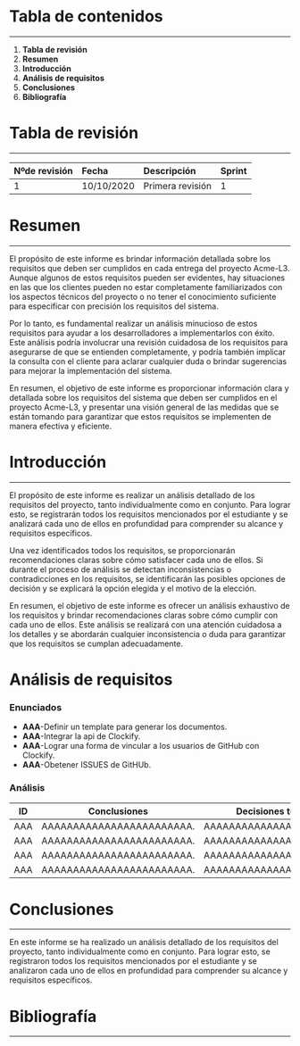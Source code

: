 # Tabla de contenidos
---
1. **Tabla de revisión**
2. **Resumen**
3. **Introducción**
4. **Análisis de requisitos**
5. **Conclusiones**
6. **Bibliografía**

# Tabla de revisión
---
|Nºde revisión|Fecha|Descripción|Sprint|
|:-|:-|:-|:-|
|1|10/10/2020|Primera revisión|1|

# Resumen
---
El propósito de este informe es brindar información detallada sobre los requisitos que deben ser cumplidos en cada entrega del proyecto Acme-L3. Aunque algunos de estos requisitos pueden ser evidentes, hay situaciones en las que los clientes pueden no estar completamente familiarizados con los aspectos técnicos del proyecto o no tener el conocimiento suficiente para especificar con precisión los requisitos del sistema.

Por lo tanto, es fundamental realizar un análisis minucioso de estos requisitos para ayudar a los desarrolladores a implementarlos con éxito. Este análisis podría involucrar una revisión cuidadosa de los requisitos para asegurarse de que se entienden completamente, y podría también implicar la consulta con el cliente para aclarar cualquier duda o brindar sugerencias para mejorar la implementación del sistema.

En resumen, el objetivo de este informe es proporcionar información clara y detallada sobre los requisitos del sistema que deben ser cumplidos en el proyecto Acme-L3, y presentar una visión general de las medidas que se están tomando para garantizar que estos requisitos se implementen de manera efectiva y eficiente.

# Introducción
---
El propósito de este informe es realizar un análisis detallado de los requisitos del proyecto, tanto individualmente como en conjunto. Para lograr esto, se registrarán todos los requisitos mencionados por el estudiante y se analizará cada uno de ellos en profundidad para comprender su alcance y requisitos específicos.

Una vez identificados todos los requisitos, se proporcionarán recomendaciones claras sobre cómo satisfacer cada uno de ellos. Si durante el proceso de análisis se detectan inconsistencias o contradicciones en los requisitos, se identificarán las posibles opciones de decisión y se explicará la opción elegida y el motivo de la elección.

En resumen, el objetivo de este informe es ofrecer un análisis exhaustivo de los requisitos y brindar recomendaciones claras sobre cómo cumplir con cada uno de ellos. Este análisis se realizará con una atención cuidadosa a los detalles y se abordarán cualquier inconsistencia o duda para garantizar que los requisitos se cumplan adecuadamente.

# Análisis de requisitos
### Enunciados
- **AAA**-Definir un template para generar los documentos.
- **AAA**-Integrar la api de Clockify.
- **AAA**-Lograr una forma de vincular a los usuarios de GitHub con Clockify.
- **AAA**-Obetener ISSUES de GitHUb.

### Análisis
| ID  | Conclusiones              | Decisiones tomadas        |
| --- | ------------------------- | ------------------------- |
| AAA | AAAAAAAAAAAAAAAAAAAAAAAA. | AAAAAAAAAAAAAAAAAAAAAAAA. |
| AAA | AAAAAAAAAAAAAAAAAAAAAAAA. | AAAAAAAAAAAAAAAAAAAAAAAA. |
| AAA | AAAAAAAAAAAAAAAAAAAAAAAA. | AAAAAAAAAAAAAAAAAAAAAAAA. |
| AAA | AAAAAAAAAAAAAAAAAAAAAAAA. | AAAAAAAAAAAAAAAAAAAAAAAA. |

# Conclusiones
---
En este informe se ha realizado un análisis detallado de los requisitos del proyecto, tanto individualmente como en conjunto. Para lograr esto, se registraron todos los requisitos mencionados por el estudiante y se analizaron cada uno de ellos en profundidad para comprender su alcance y requisitos específicos.

# Bibliografía
---
